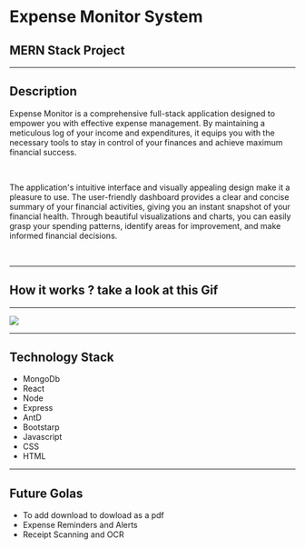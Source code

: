 <h1>Expense Monitor System </h1>
<h2>MERN Stack Project</h2>
<hr />

<h2>Description</h2>
<p>Expense Monitor is a comprehensive full-stack application designed to empower you with effective expense management. By maintaining a meticulous log of your income and expenditures, it equips you with the necessary tools to stay in control of your finances 
  and achieve maximum financial success.</p>
  <br />
  <p>The application's intuitive interface and visually appealing design make it a pleasure to use. The user-friendly dashboard provides a clear and concise summary of your financial activities, giving you an instant snapshot of your financial health.
    Through beautiful visualizations and charts, you can easily grasp your spending patterns, identify areas for improvement, and make informed financial decisions.</p>
<br />
<hr />

<h2>How it works ? take a look at this Gif</h2>
<hr />

![](ExpenseMonitor.gif)

<hr />

<h2>Technology Stack</h2>
<ul>
  <li>MongoDb</li>
   <li> React</li>
    <li>Node</li>
    <li>Express</li>
    <li>AntD</li>
    <li>Bootstarp</li>
    <li>Javascript</li>
    <li>CSS</li>
    <li>HTML</li>
</ul>

<hr />

<h2>Future Golas </h2>
<ul>
  <li>
    To add download to dowload as a pdf 
  </li>
  <li>
    Expense Reminders and Alerts
  </li>
  <li>
    Receipt Scanning and OCR
  </li>
</ul>

